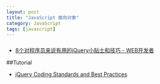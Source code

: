 ```yaml
---
layout: post
title: "JavaScript 面向对象"
category: JavaScript
tags: [javascript]
---
```

### 
- [8个对程序员来说有用的jQuery小贴士和技巧 - WEB开发者](http://www.admin10000.com/document/3961.html)

##Tutorial

- [jQuery Coding Standards and Best Practices](http://lab.abhinayrathore.com/jquery-standards/)

